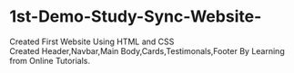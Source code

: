 # 1st-Demo-Study-Sync-Website-
Created First Website Using HTML and CSS <br>
Created Header,Navbar,Main Body,Cards,Testimonals,Footer By Learning from Online Tutorials.
